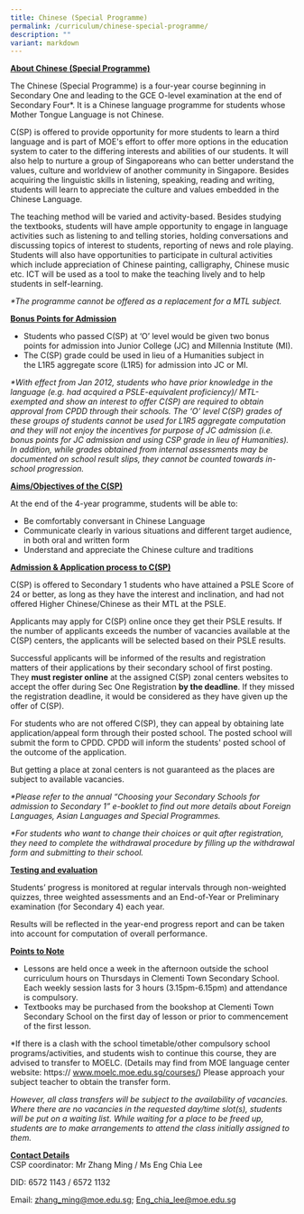 ```yaml
---
title: Chinese (Special Programme)
permalink: /curriculum/chinese-special-programme/
description: ""
variant: markdown
---
```

**<u>About Chinese (Special Programme)</u>**

The Chinese (Special Programme) is a four-year course beginning in Secondary One and leading to the GCE O-level examination at the end of Secondary Four\*. It is a Chinese language programme for students whose Mother Tongue Language is not Chinese.

C(SP) is offered to provide opportunity for more students to learn a third language and&nbsp;is part of MOE's effort to offer more options in the education system to cater to the differing interests and abilities of our students. It will also help to nurture a group of Singaporeans who can better understand the values, culture and worldview of another community in Singapore. Besides acquiring the linguistic skills in listening, speaking, reading and writing, students will learn to appreciate the culture and values embedded in the Chinese Language.

The teaching method will be varied and activity-based. Besides studying the textbooks, students will have ample opportunity to engage in language activities such as listening to and telling stories, holding conversations and discussing topics of interest to students, reporting of news and role playing. Students will also have opportunities to participate in cultural activities which include appreciation of Chinese painting, calligraphy, Chinese music etc. ICT will be used as a tool to make the teaching lively and to help students in self-learning.

_\*The programme&nbsp;cannot be offered as a replacement for a MTL subject._

  

**<u>Bonus Points for Admission</u>**

*   Students who passed C(SP) at ‘O’ level would be given two bonus points&nbsp;for admission into Junior College (JC) and Millennia Institute (MI).
*   The C(SP) grade could be used in lieu of a Humanities subject in the&nbsp;L1R5 aggregate score (L1R5) for admission into JC or MI.

_\*With effect from Jan 2012, students who have prior knowledge in the language (e.g. had acquired a PSLE-equivalent proficiency)/ MTL-exempted and show an interest to offer C(SP) are required to obtain approval from CPDD through their schools. The ‘O’ level C(SP) grades of these groups of students cannot be used for L1R5 aggregate computation and they will not enjoy the incentives for purpose of JC admission (i.e. bonus points for JC admission and using CSP grade in lieu of Humanities). In addition, while grades obtained from internal assessments may be documented on school result slips, they cannot be counted towards in-school progression._

**<u>Aims/Objectives of the C(SP)</u>**

At the end of the 4-year programme, students will be able to:

*   Be comfortably conversant in Chinese Language
*   Communicate clearly in various situations and different target audience, in both oral and written form
*   Understand and appreciate the Chinese culture and traditions

**<u>Admission &amp; Application process to C(SP)</u>**

C(SP) is offered to Secondary 1 students who have attained a PSLE Score of 24 or better, as long as they have the interest and inclination, and had not offered Higher Chinese/Chinese as their MTL at the PSLE.

Applicants may apply for C(SP) online once they get their PSLE results. If the number of applicants exceeds the number of vacancies available at the C(SP) centers, the applicants will be selected based on their PSLE results.

Successful applicants will be informed of the results and registration matters of their applications by their secondary school of first posting. They&nbsp;**must register online**&nbsp;at the assigned C(SP) zonal centers websites to accept the offer during Sec One Registration&nbsp;**by the deadline**. If they missed the registration deadline, it would be considered as they have given up the offer of C(SP).

For students who are not offered C(SP), they can appeal by obtaining late application/appeal form through their posted school. The posted school will submit the form to CPDD. CPDD will inform the students' posted school of the outcome of the application.

But getting a place at zonal centers is not guaranteed as the places are subject to available vacancies.

_\*Please refer to the annual “Choosing your Secondary Schools for admission to Secondary 1” e-booklet to find out more details about Foreign Languages, Asian Languages and Special Programmes._

_\*For students who want to change their choices or quit after registration, they need to complete the withdrawal procedure by filling up the withdrawal form and submitting to their school._

**<u>Testing and evaluation</u>**

Students’ progress is monitored at regular intervals through non-weighted quizzes, three weighted assessments and an End-of-Year or Preliminary examination (for Secondary 4) each year.

Results will be reflected in the year-end progress report and can be taken into account for computation of overall performance.

  

**<u>Points to Note</u>**

*   Lessons are held once a week in the afternoon outside the school curriculum hours on Thursdays in Clementi Town Secondary School. Each weekly session lasts for 3 hours (3.15pm-6.15pm) and attendance is compulsory.
*   Textbooks may be purchased from the bookshop at Clementi Town Secondary School on the first day of lesson or prior to commencement of the first lesson.

*If there is a clash with the school timetable/other compulsory school programs/activities, and students wish to continue this course, they are advised to transfer to MOELC.
(Details may find from MOE
language center website: https:// www.moelc.moe.edu.sg/courses/)
Please approach your subject teacher to obtain the transfer form.

_However, all class transfers will be subject to the availability of vacancies. Where there are no vacancies in the requested day/time slot(s), students will be put on a waiting list. While waiting for a place to be freed up, students are to make arrangements to attend the class initially assigned to them._

**<u>Contact Details</u>**  
CSP coordinator: Mr Zhang Ming / Ms  Eng Chia Lee

DID: 6572 1143 / 6572 1132

Email: [zhang_ming@moe.edu.sg](zhang_ming@moe.edu.sg); [Eng_chia_lee@moe.edu.sg](Eng_chia_lee@moe.edu.sg)